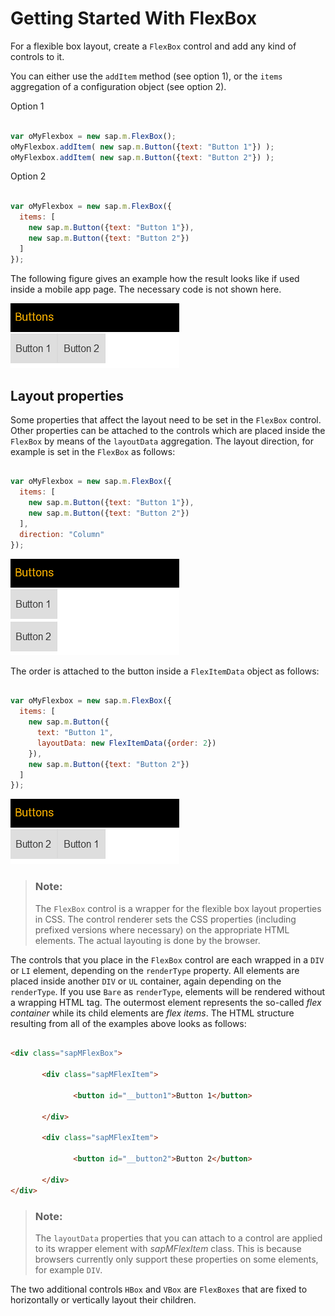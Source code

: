 <!-- loio988d2c7652684dea98f9d6dbc94000c0 -->

# Getting Started With FlexBox

For a flexible box layout, create a `FlexBox` control and add any kind of controls to it.

You can either use the `addItem` method \(see option 1\), or the `items` aggregation of a configuration object \(see option 2\).

Option 1

```js

var oMyFlexbox = new sap.m.FlexBox();
oMyFlexbox.addItem( new sap.m.Button({text: "Button 1"}) );
oMyFlexbox.addItem( new sap.m.Button({text: "Button 2"}) ); 
```

Option 2

```js

var oMyFlexbox = new sap.m.FlexBox({
  items: [
    new sap.m.Button({text: "Button 1"}),
    new sap.m.Button({text: "Button 2"})
  ]
});
```

The following figure gives an example how the result looks like if used inside a mobile app page. The necessary code is not shown here.

![SAPUI5 Mobile FlexBox Buttons](images/SAPUI5_Mobile_FlexBox_Buttons_e6a78df.png)



<a name="loio988d2c7652684dea98f9d6dbc94000c0__section_N1003F_N10011_N10001"/>

## Layout properties

Some properties that affect the layout need to be set in the `FlexBox` control. Other properties can be attached to the controls which are placed inside the `FlexBox` by means of the `layoutData` aggregation. The layout direction, for example is set in the `FlexBox` as follows:

```js

var oMyFlexbox = new sap.m.FlexBox({
  items: [
    new sap.m.Button({text: "Button 1"}),
    new sap.m.Button({text: "Button 2"})
  ],
  direction: "Column"
});
```

![SAPUI5 Mobile FlexBox Buttons Vertical](images/SAPUI5_Mobile_FlexBox_Buttons_Vertical_d37cdf0.png)

The order is attached to the button inside a `FlexItemData` object as follows:

```js

var oMyFlexbox = new sap.m.FlexBox({
  items: [
    new sap.m.Button({
      text: "Button 1",
      layoutData: new FlexItemData({order: 2})
    }),
    new sap.m.Button({text: "Button 2"})
  ]
});
```

![SAPUI5 Mobile FlexBox Buttons Ordered](images/SAPUI5_Mobile_FlexBox_Buttons_Ordered_01f7519.png)

> ### Note:  
> The `FlexBox` control is a wrapper for the flexible box layout properties in CSS. The control renderer sets the CSS properties \(including prefixed versions where necessary\) on the appropriate HTML elements. The actual layouting is done by the browser.

The controls that you place in the `FlexBox` control are each wrapped in a `DIV` or `LI` element, depending on the `renderType` property. All elements are placed inside another `DIV` or `UL` container, again depending on the `renderType`. If you use `Bare` as `renderType`, elements will be rendered without a wrapping HTML tag. The outermost element represents the so-called *flex container* while its child elements are *flex items*. The HTML structure resulting from all of the examples above looks as follows:

```html

<div class="sapMFlexBox">

       <div class="sapMFlexItem">

              <button id="__button1">Button 1</button>

       </div>

       <div class="sapMFlexItem">
              
              <button id="__button2">Button 2</button>

       </div>
</div>
```

> ### Note:  
> The `layoutData` properties that you can attach to a control are applied to its wrapper element with *sapMFlexItem* class. This is because browsers currently only support these properties on some elements, for example `DIV`.

The two additional controls `HBox` and `VBox` are `FlexBoxes` that are fixed to horizontally or vertically layout their children.

